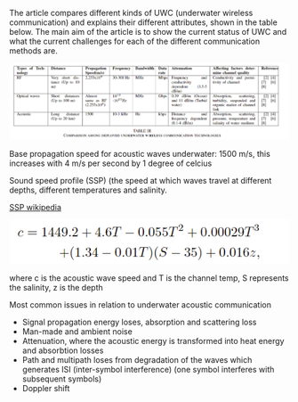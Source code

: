 The article compares different kinds of UWC (underwater wireless communication) and explains their different attributes, shown in the table below. The main aim of the article is to show the current status of UWC and what the current challenges for each of the different communication methods are.

![1740389957713](image/notes_for_underwater_communications_recent_advances/1740389957713.png)

Base propagation speed for acoustic waves underwater: 1500 m/s, this increases with 4 m/s per second by 1 degree of celcius

Sound speed profile (SSP) (the speed at which waves travel at different depths, different temperatures and salinity.

[SSP wikipedia](https://en.wikipedia.org/wiki/Sound_speed_profile)

![1740474098806](image/notes_for_underwater_communications_recent_advances/1740474098806.png)

where c is the acoustic wave speed and T is the channel temp, S represents the salinity, z is the depth

Most common issues in relation to underwater acoustic communication

- Signal propagation energy loses, absorption and scattering loss
- Man-made and ambient noise
- Attenuation, where the acoustic energy is transformed into heat energy and absorbtion losses
- Path and multipath loses from degradation of the waves which generates ISI (inter-symbol interference) (one symbol interferes with subsequent symbols)
- Doppler shift
